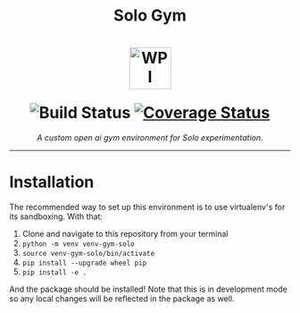 <h1 align='center'> 
  Solo Gym<br/>
  <img src="https://upload.wikimedia.org/wikipedia/en/1/1b/WPI_logo.png" 
    alt="WPI Logo" width=75px style="padding:40px; margin-bottom:-15px"/> <br />
  <img src="https://github.com/WPI-MMR/gym-solo/workflows/Build/badge.svg" 
    alt="Build Status" />
  <a href='https://coveralls.io/github/WPI-MMR/gym-solo?branch=main'>
    <img src='https://coveralls.io/repos/github/WPI-MMR/gym-solo/badge.svg?branch=main' 
    alt='Coverage Status' /></a>
</h1>

<p align='center'><i>A custom open ai gym environment for Solo experimentation.
  </i></p>

---

# Installation
The recommended way to set up this environment is to use virtualenv's for its
sandboxing. With that:

1. Clone and navigate to this repository from your terminal
2. `python -m venv venv-gym-solo`
3. `source venv-gym-solo/bin/activate`
4. `pip install --upgrade wheel pip`
5. `pip install -e .`

And the package should be installed! Note that this is in development mode
so any local changes will be reflected in the package as well.